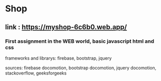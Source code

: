 # Shop

## link : https://myshop-6c6b0.web.app/

### First assignment in the WEB world, basic javascript html and css

frameworks and librarys:
    firebase,
    bootstrap,
    jquery

sources:
    firebase docomotion,
    bootstrap docomotion,
    jquery docomotion,
    stackoverflow,
    geeksforgeeks
 
